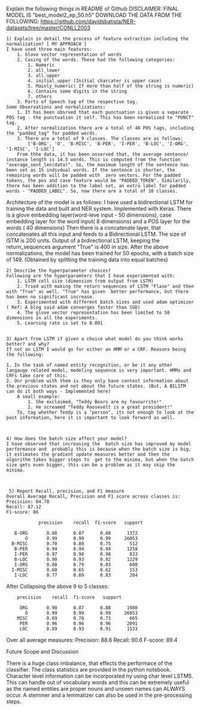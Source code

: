Explain the following things in README of Github
DISCLAIMER:
FINAL MODEL IS "best_model2_ep_50.h5"
DOWNLOAD THE DATA FROM THE FOLLOWING: https://github.com/davidsbatista/NER-datasets/tree/master/CONLL2003




    1) Explain in detail the process of feature extraction including the normalization? [ MY APPROACH ]
	I have used three main features:
		1. Glove vector representation of words
		2. Casing of the words. These had the following categories:
			1. Numeric
			2. all_lower
			3. all_upper
			4. initial_upper (Initial charcater is upper case)
			5. Mainly_numeric( If more than half of the string is numeric)
			6. Contains some digits in the string
			7. others
		3. Parts of Speech tag of the respective tag.
	Some Observations and normalizations:
		1. It has been obsrved that each punctuation is given a separate POS tag - the punctuation it self. This has been normalized to "PUNCT" tag.
		2. After normalization there are a total of 40 POS tags, including the "padded_tag" for padded words.
		3. There are a total of 9 classes. The classes are as follows:
			['B-ORG', 'O', 'B-MISC', 'B-PER', 'I-PER', 'B-LOC', 'I-ORG', 'I-MISC', 'I-LOC']
		From thhe data, it has been onserved that, the average sentence/ instance length is 14.5 words. This is computed from the function  "average_sent_len(data)". So, the maximum length of the sentence has been set as 15 indivdual words. If the sentence is shorter, the remaining words will be padded with  zero vectors. For the padded tokens, the pos and case feature would be "PADDED_TOKEN". Similarily, there has been addition to the label set, an extra label for padded words - "PADDED_LABEL". So, now there are a total of 10 classes.

Architecture of the model is as follows:
	I have used a bidirectional LSTM  for training the data and  built and  NER system. Implemented with Keras.
	There is a glove embedding layer(word-leve input - 50 dimensions), case embedding layer for the word input( 8 dimensions)  and a POS layer for the words ( 40 dimensions)
	Then there is a concatenate layer, that concatenates all this input and feeds to a Bidirectional LSTM.
	The size of lSTM is 200 units. Output of a bidirectional LSTM, keeping the return_sequences argument "True" is 400 in size.
	After the above normalizations, the model has been trained for 50 epochs, with a batch size of 149. (Obtained by splitting the training data into  equal batches)		
	

   

    2) Describe the hyperparameter choices?
	Following are the hyperparamters that I have experimented with:
		1. LSTM cell size (dimension from output from LSTM)
		2. Tried with making the return sequences of LSTM "Flase" and then  with "True" as well. "True" has given  better performance, but there has been no significant increase.
		3. Experimented with different batch sizes and used adam optimizer ( Ref: A blog said adam converges faster than SGD)
		4. The glove vector representation has been limited to 50 dimensions in all the experiments.
		5. Learning rate is set to 0.001


    3) Apart from LSTM if given a choice what model do you think works better? and why?
	If not an LSTM I would go for either an HMM or a CRF. Reasons being the following:

	1. In the task of named entity recognition, or be it any other langauge related model, modeling sequence is very important. HMMs and CRFs take care of this.
	2. Onr problem with them is they only have context information about the previous states and not about the future states. (But, A BILSTM can do it both ways - Implemented here)
		A small example:
			1. She exclaimed, "Teddy Bears are my favourrite!"
			2. He screamed "Teddy Roosevelt is a great president!"
		To, tag whether Teddy is a "person", its not enough to look at the past information, here it is important to look forward as well.



    4) How does the batch size affect your model?
	I have observed that increasing the  batch size has improved my model performance and  probably this is because when the batch size is big, it estimates the gradient update measures better and then the algorithm takes bigger steps to  get to the minima, but when the batch size gets even bigger, this can be a problem as it may skip the minima.

    

     5) Report Recall, precision, and F1 measure
	Overall Average Recall, Precision and F1 score across classes is:
	Precision: 84.78
	Recall: 87.12
	F1-score: 86

    	        precision    recall  f1-score   support

       B-ORG       0.88      0.87      0.88      1372
           O       0.99      0.99      0.99     26053
      B-MISC       0.70      0.80      0.75       512
       B-PER       0.94      0.94      0.94      1258
       I-PER       0.97      0.98      0.98       833
       B-LOC       0.90      0.93      0.92      1329
       I-ORG       0.88      0.79      0.83       608
      I-MISC       0.60      0.65      0.62       153
       I-LOC       0.77      0.89      0.83       204

After Collapsing the above 9 to 5 classes:
	        
		precision    recall  f1-score   support

         ORG       0.90      0.87      0.88      1980
           O       0.99      0.99      0.99     26053
        MISC       0.69      0.78      0.73       665
         PER       0.96      0.96      0.96      2091
         LOC       0.89      0.93      0.91      1533
Over all average measures:
	Precision: 88.6
	Recall: 90.6
	F-score: 89.4

Future Scope and Discussion

There is a huge class imbalance, that effects the performace of the classifier.
The class statistics are provided in the python notebook.
Character level information can be incorporated ny using char level LSTMS. This can handle out of vocabulary words and this can be extremely useful as the named entities are proper nouns and unseen names can ALWAYS occur.
A stemmer and  a lemmatizer can also be used in the pre-processing steps.
	
